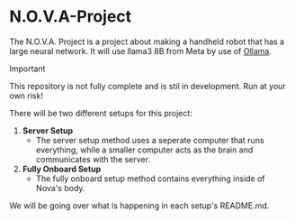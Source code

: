 # N.O.V.A-Project
The N.O.V.A. Project is a project about making a handheld robot that has a large neural network.
It will use llama3 8B from Meta by use of [Ollama](https://github.com/ollama/ollama).

> [!IMPORTANT]
> This repository is not fully complete and is stil in development.
> Run at your own risk!

There will be two different setups for this project:
1. **Server Setup**
    - The server setup method uses a seperate computer that runs everything, while a smaller computer acts as the brain and communicates with the server.
2. **Fully Onboard Setup**
    - The fully onboard setup method contains everything inside of Nova's body.

We will be going over what is happening in each setup's README.md.